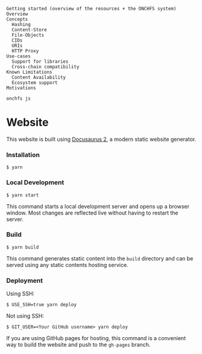 ```
Getting started (overview of the resources + the ONCHFS system)
Overview
Concepts
  Hashing
  Content-Store
  File-Objects
  CIDs
  URIs
  HTTP Proxy
Use-cases
  Support for libraries
  Cross-chain compatibility
Known Limitations
  Content Availability
  Ecosystem support
Motivations

onchfs js
```

# Website

This website is built using [Docusaurus 2](https://docusaurus.io/), a modern static website generator.

### Installation

```
$ yarn
```

### Local Development

```
$ yarn start
```

This command starts a local development server and opens up a browser window. Most changes are reflected live without having to restart the server.

### Build

```
$ yarn build
```

This command generates static content into the `build` directory and can be served using any static contents hosting service.

### Deployment

Using SSH:

```
$ USE_SSH=true yarn deploy
```

Not using SSH:

```
$ GIT_USER=<Your GitHub username> yarn deploy
```

If you are using GitHub pages for hosting, this command is a convenient way to build the website and push to the `gh-pages` branch.
